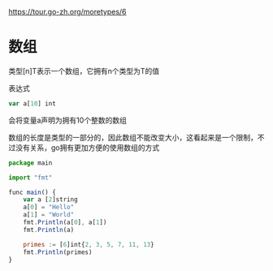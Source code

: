 https://tour.go-zh.org/moretypes/6

# 数组

类型[n]T表示一个数组，它拥有n个类型为T的值


表达式
```js
var a[10] int
```
会将变量a声明为拥有10个整数的数组

数组的长度是类型的一部分的，因此数组不能改变大小，这看起来是一个限制，不过没有关系，go拥有更加方便的使用数组的方式
```js
package main

import "fmt"

func main() {
	var a [2]string
	a[0] = "Hello"
	a[1] = "World"
	fmt.Println(a[0], a[1])
	fmt.Println(a)

	primes := [6]int{2, 3, 5, 7, 11, 13}
	fmt.Println(primes)
}
```
